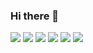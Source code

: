 ### Hi there 👋


<img src="https://img.shields.io/badge/JavaScript-3F67ED?style=for-the-badge&logo=JavaScript&logoColor=FFFFFF"/> <img src="https://img.shields.io/badge/C%23-3F67ED?style=for-the-badge&logo=#ECD53F&logoColor=white"/> <img src="https://img.shields.io/badge/SourcePawn-6E3FED?style=for-the-badge&logo=Source Engine&logoColor=FFFFFF"/> <img src="https://img.shields.io/badge/React-C53FED?style=for-the-badge&logo=react&logoColor=FFFFFF"/>  <img src="https://img.shields.io/badge/Java-ED3FBE?style=for-the-badge&logo=Java&logoColor=FFFFFF"/> <img src="https://img.shields.io/badge/Node.js-ED3F67?style=for-the-badge&logo=Node.js&logoColor=FFFFFF"/> 

